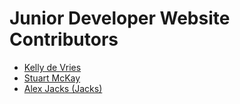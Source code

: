 # Junior Developer Website Contributors

- [Kelly de Vries](https://github.com/kdv24)
- [Stuart McKay](https://github.com/MCStuart)
- [Alex Jacks (Jacks)](https://github.com/alexanderjacks)
